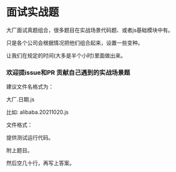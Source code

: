 # 面试实战题

大厂面试真题组合，很多题目在实战场景代码题、或者js基础模块中有。

只是各个公司会根据情况把他们组合起来，设置一些变种。

让我们在规定的时间(大多是半个小时)里面做出来。

### 欢迎提issue和PR 贡献自己遇到的实战场景题

建议文件名格式为：

大厂.日期.js

比如: alibaba.20211020.js


文件格式：

提供测试运行代码。

附上题目。

然后空几十行，再写上答案。